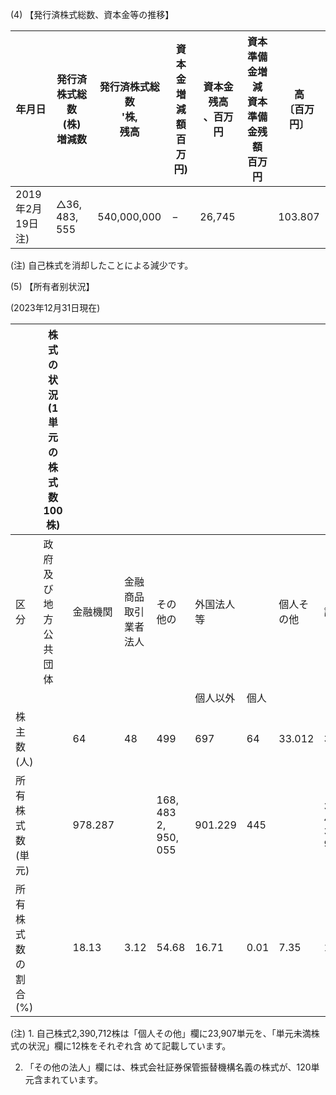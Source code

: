 (4) 【発行済株式総数、資本金等の推移】

| 年月日              | 発行済株式総数<br>(株)<br>増減数    | 発行済株式総数<br>'株,<br>残高 | 資本金増減額<br>百万円) | 資本金残高<br>、百万円 | 資本準備金増減 資本準備金残<br>額<br>百万円 | 高<br>〔百万円〕 |
|------------------|--------------------------|----------------------|----------------|---------------|----------------------------|------------|
| 2019年2月19日<br>注) | $\triangle 36, 483, 555$ | 540,000,000          | $-$            | 26,745        |                            | 103.807    |

(注) 自己株式を消却したことによる減少です。

(5) 【所有者别状況】

(2023年12月31日現在)

|                 | 株式の状況(1単元の株式数100株) |         |                 |                      |         |      |        |                      |               |
|-----------------|--------------------|---------|-----------------|----------------------|---------|------|--------|----------------------|---------------|
| 区分              | 政府及び<br>地方公共<br>団体 | 金融機関    | 金融商品<br>取引業者 法人 | その他の                 | 外国法人等   |      | 個人その他  | 計                    | 単元未満株<br>式の状況 |
|                 |                    |         |                 |                      | 個人以外    | 個人   |        |                      | (株)           |
| 株主数(人)          |                    | 64      | 48              | 499                  | 697     | 64   | 33.012 | 34.384               |               |
| 所有株式数 (単元)      |                    | 978.287 |                 | 168, 483 2, 950, 055 | 901.229 | 445  |        | 396, 430 5, 394, 929 | 507.100       |
| 所有株式数の割合<br>(%) |                    | 18.13   | 3.12            | 54.68                | 16.71   | 0.01 | 7.35   | 100                  |               |

(注) 1. 自己株式2,390,712株は「個人その他」欄に23,907単元を、「単元未満株式の状況」欄に12株をそれぞれ含 めて記載しています。

2. 「その他の法人」欄には、株式会社証券保管振替機構名義の株式が、120単元含まれています。